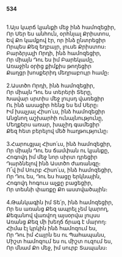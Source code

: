 **534**

\
1.Այս կարճ կյանքի մեջ ինձ համոզեցիր,\
Որ Սեր ես անհուն, օրհնյալ Քրիստոս,\
Եվ Քո կամքով էր, որ ինձ ընտրեցիր\
Որպես Քեզ եղբայր, լուսե Քրիստոս։\
Բարձրյալի Որդի, ինձ համոզեցիր,\
Որ միայն Դու ես իմ Բարեկամը,\
Առաջին օրից քիմքիս թողեցիր\
Քաղցր խոսքերիդ մեղրաբույր համը։\
\
2.Աստծո Որդի, ինձ համոզեցիր,\
Որ միայն Դու ես տերերի Տերը,\
Խավար սրտիս մեջ լույսդ վառեցիր\
Ու ինձ ասացիր հենց ես եմ Սերը։\
Իմ խաչյալ Հիսո՛ւս, ինձ համոզեցիր\
Անցնող աշխարհի ունայնությունը,\
Մեղքերս առար, խաչիդ գամեցիր՝\
Քեզ հետ բերելով մեծ հաղթությունը։\
\
3.Հարուցյալ Հիսո՛ւս, ինձ համոզեցիր,\
Որ միայն Դու ես ճամփան ու կյանքը,\
Հոգովդ իմ մեջ նոր սիրտ դրեցիր\
Դարձնելով ինձ Աստծո ժառանգը։\
Ո՜վ իմ Սուրբ Հիսո՛ւս, ինձ համոզեցիր,\
Որ Դու ես, Դու ես հացը երկնային,\
Հոգովդ հոգուս աչքը բացեցիր,\
Որ տեսնի փառքը Քո աստվածային։\
\
4.Թանկագին իմ Տե՛ր, ինձ համոզեցիր,\
Որ ես առանց Քեզ ապրել չեմ կարող,\
Քեզանով վառվող այսօրվա լույսս\
Առանց Քեզ մի խեղճ ճրագ է մարող։\
Հիմա էլ կրկին ինձ համոզում ես,\
Որ Դու իմ Հայրն ես ու Պահապանս,\
Միշտ համոզում ես ու միշտ ուզում ես,\
Որ մնամ Քո մեջ, իմ սուրբ Տապանս։
